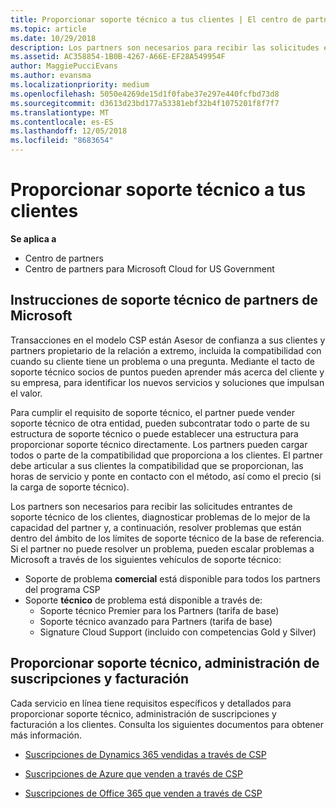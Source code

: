 ```yaml
---
title: Proporcionar soporte técnico a tus clientes | El centro de partners
ms.topic: article
ms.date: 10/29/2018
description: Los partners son necesarios para recibir las solicitudes entrantes de soporte técnico de los clientes, diagnosticar problemas de lo mejor de la capacidad del partner y, a continuación, resolver problemas que están dentro del ámbito de los límites de soporte técnico de la base de referencia.
ms.assetid: AC358854-1B0B-4267-A66E-EF28A549954F
author: MaggiePucciEvans
ms.author: evansma
ms.localizationpriority: medium
ms.openlocfilehash: 5050e4269de15d1f0fabe37e297e440fcfbd73d8
ms.sourcegitcommit: d3613d23bd177a53381ebf32b4f1075201f8f7f7
ms.translationtype: MT
ms.contentlocale: es-ES
ms.lasthandoff: 12/05/2018
ms.locfileid: "8683654"
---
```

# <a name="providing-support-to-your-customers"></a>Proporcionar soporte técnico a tus clientes

**Se aplica a**

-  Centro de partners
-  Centro de partners para Microsoft Cloud for US Government


## <a name="microsoft-partner-support-guidance"></a>Instrucciones de soporte técnico de partners de Microsoft

Transacciones en el modelo CSP están Asesor de confianza a sus clientes y partners propietario de la relación a extremo, incluida la compatibilidad con cuando su cliente tiene un problema o una pregunta. Mediante el tacto de soporte técnico socios de puntos pueden aprender más acerca del cliente y su empresa, para identificar los nuevos servicios y soluciones que impulsan el valor.

Para cumplir el requisito de soporte técnico, el partner puede vender soporte técnico de otra entidad, pueden subcontratar todo o parte de su estructura de soporte técnico o puede establecer una estructura para proporcionar soporte técnico directamente.  Los partners pueden cargar todos o parte de la compatibilidad que proporciona a los clientes. El partner debe articular a sus clientes la compatibilidad que se proporcionan, las horas de servicio y ponte en contacto con el método, así como el precio (si la carga de soporte técnico). 

Los partners son necesarios para recibir las solicitudes entrantes de soporte técnico de los clientes, diagnosticar problemas de lo mejor de la capacidad del partner y, a continuación, resolver problemas que están dentro del ámbito de los límites de soporte técnico de la base de referencia. Si el partner no puede resolver un problema, pueden escalar problemas a Microsoft a través de los siguientes vehículos de soporte técnico:

- Soporte de problema **comercial** está disponible para todos los partners del programa CSP
-   Soporte **técnico** de problema está disponible a través de:
    -   Soporte técnico Premier para los Partners (tarifa de base)
    -   Soporte técnico avanzado para Partners (tarifa de base)
    -   Signature Cloud Support (incluido con competencias Gold y Silver)

## <a name="providing-billing-subscription-management-and-technical-support"></a>Proporcionar soporte técnico, administración de suscripciones y facturación 

Cada servicio en línea tiene requisitos específicos y detallados para proporcionar soporte técnico, administración de suscripciones y facturación a los clientes. Consulta los siguientes documentos para obtener más información.

-   [Suscripciones de Dynamics 365 vendidas a través de CSP](https://www.microsoftpartnercommunity.com/t5/CSP/Microsoft-Partner-Support-Guidance/m-p/5262#M30)

-   [Suscripciones de Azure que venden a través de CSP](https://www.microsoftpartnercommunity.com/t5/CSP/Microsoft-Partner-Support-Guidance/m-p/5263#M31)

-   [Suscripciones de Office 365 que venden a través de CSP](https://www.microsoftpartnercommunity.com/t5/CSP/Microsoft-Partner-Support-Guidance/m-p/5264#M32)



 

 




